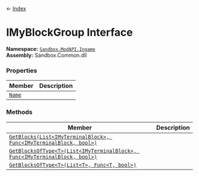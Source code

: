 ← [Index](index)
# IMyBlockGroup Interface
**Namespace:** [`Sandbox.ModAPI.Ingame`](Sandbox.ModAPI.Ingame)  
**Assembly:** Sandbox.Common.dll  
### Properties
|Member|Description|
|---|---|
|[`Name`](Sandbox.ModAPI.Ingame.Name)||
### Methods
|Member|Description|
|---|---|
|[`GetBlocks(List<IMyTerminalBlock>, Func<IMyTerminalBlock, bool>)`](Sandbox.ModAPI.Ingame.GetBlocks)||
|[`GetBlocksOfType<T>(List<IMyTerminalBlock>, Func<IMyTerminalBlock, bool>)`](Sandbox.ModAPI.Ingame.GetBlocksOfType)||
|[`GetBlocksOfType<T>(List<T>, Func<T, bool>)`](Sandbox.ModAPI.Ingame.GetBlocksOfType)||
